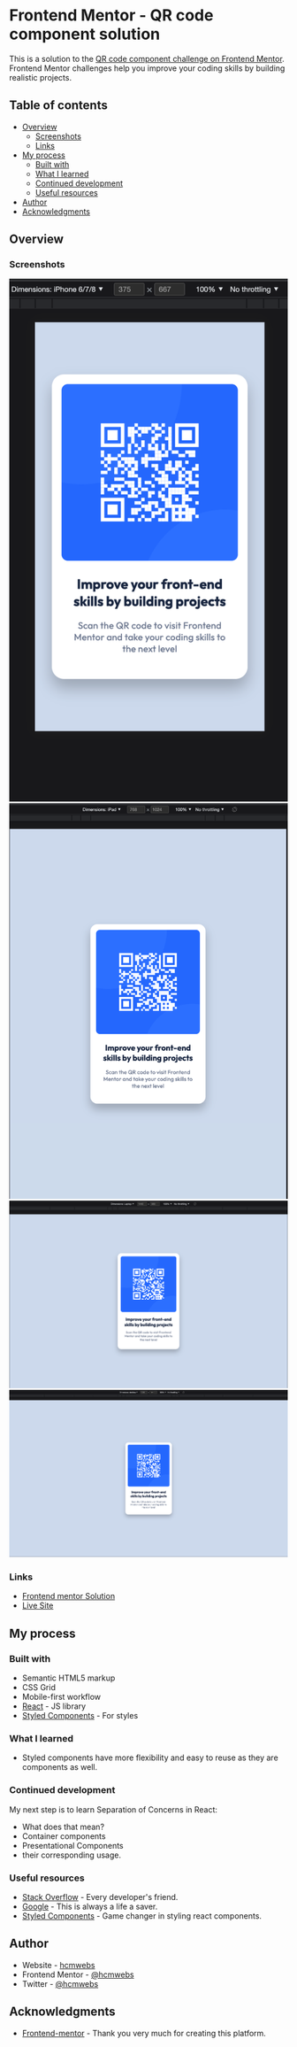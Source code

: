 # Frontend Mentor - QR code component solution

This is a solution to the [QR code component challenge on Frontend Mentor](https://www.frontendmentor.io/challenges/qr-code-component-iux_sIO_H). Frontend Mentor challenges help you improve your coding skills by building realistic projects.

## Table of contents

- [Overview](#overview)
  - [Screenshots](#screenshot)
  - [Links](#links)
- [My process](#my-process)
  - [Built with](#built-with)
  - [What I learned](#what-i-learned)
  - [Continued development](#continued-development)
  - [Useful resources](#useful-resources)
- [Author](#author)
- [Acknowledgments](#acknowledgments)

## Overview

### Screenshots

![Screenshot-Mobile](./public/assets/Screenshots/Screenshot-Mobile.jpg)
![Screenshot-Tablet](./public/assets/Screenshots/Screenshot-Tablet.jpg)
![Screenshot-Laptop](./public/assets/Screenshots/Screenshot-Laptop.jpg)
![Screenshot-Mobile](./public/assets/Screenshots/Screenshot-Desktop.jpg)
### Links

- [Frontend mentor Solution](https://www.frontendmentor.io/solutions/qr-code-component-YG7ZPpmlCM)
- [Live Site ](https://qr-code-component-react-seven.vercel.app/)

## My process

### Built with

- Semantic HTML5 markup
- CSS Grid
- Mobile-first workflow
- [React](https://reactjs.org/) - JS library
- [Styled Components](https://styled-components.com/) - For styles

### What I learned

- Styled components have more flexibility and easy to reuse as they are components as well.


### Continued development

My next step is to learn Separation of Concerns in React:

- What does that mean?
- Container components
- Presentational Components
- their corresponding usage.

### Useful resources

- [Stack Overflow](https://stackoverflow.com/) - Every developer's friend.
- [Google](https://www.google.com) - This is always a life a saver.
- [Styled Components](https://styled-components.com/) - Game changer in styling react components.

## Author

- Website - [hcmwebs](https://www.hcmwebs.com)
- Frontend Mentor - [@hcmwebs](https://www.frontendmentor.io/profile/Hcmwebs)
- Twitter - [@hcmwebs](https://www.twitter.com/hcmwebs)

## Acknowledgments

- [Frontend-mentor](https://www.frontendmentor.io/) - Thank you very much for creating this platform.
